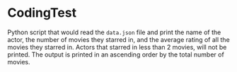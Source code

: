 # CodingTest

Python script that would read the `data.json` file and print the name of the actor, the number of movies they starred in, and the average rating of all the movies they starred in. Actors that starred in less than 2 movies, will not be printed. The output is printed in an ascending order by the total number of movies.
